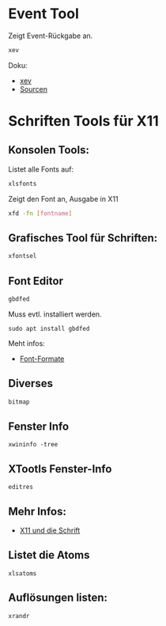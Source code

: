# Event Tool
Zeigt Event-Rückgabe an.
```bash
xev
```
Doku:
 - [xev](https://www.commandlinux.com/man-page/man1/xev.1.html)
 - [Sourcen](https://github.com/freedesktop/xev)


# Schriften Tools für X11

## Konsolen Tools:
Listet alle Fonts auf:
```bash
xlsfonts
```

Zeigt den Font an, Ausgabe in X11
```bash
xfd -fn [fontname]
```

## Grafisches Tool für Schriften:

```bash
xfontsel
```

## Font Editor

```bash
gbdfed
```
Muss evtl. installiert werden.
```
sudo apt install gbdfed
```
Meht infos: 
- [Font-Formate](http://x11.gweb.info/x11_0654_fontformats.html)

## Diverses
```bash
bitmap
```
## Fenster Info
```
xwininfo -tree
```

## XTootls Fenster-Info
```
editres
```

## Mehr Infos:

- [X11 und die Schrift](http://x11.gweb.info/x11_0650_fonts.html)

## Listet die Atoms
```
xlsatoms
```

## Auflösungen listen:
```
xrandr
```

